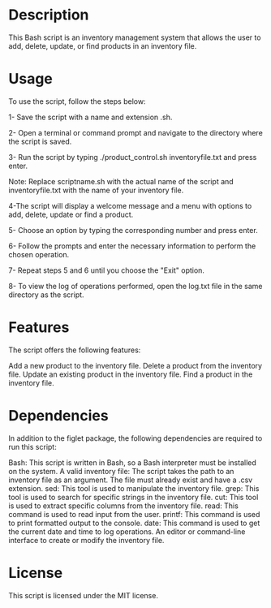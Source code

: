 # Description
This Bash script is an inventory management system that allows the user to add, delete, update, or find products in an inventory file.

# Usage
To use the script, follow the steps below:

1- Save the script with a name and extension .sh.

2- Open a terminal or command prompt and navigate to the directory where the script is saved.

3- Run the script by typing ./product_control.sh inventoryfile.txt and press enter.

Note: Replace scriptname.sh with the actual name of the script and inventoryfile.txt with the name of your inventory file.

4-The script will display a welcome message and a menu with options to add, delete, update or find a product.

5- Choose an option by typing the corresponding number and press enter.

6- Follow the prompts and enter the necessary information to perform the chosen operation.

7- Repeat steps 5 and 6 until you choose the "Exit" option.

8- To view the log of operations performed, open the log.txt file in the same directory as the script.

# Features
The script offers the following features:

Add a new product to the inventory file.
Delete a product from the inventory file.
Update an existing product in the inventory file.
Find a product in the inventory file.

# Dependencies
In addition to the figlet package, the following dependencies are required to run this script:

Bash: This script is written in Bash, so a Bash interpreter must be installed on the system.
A valid inventory file: The script takes the path to an inventory file as an argument. The file must already exist and have a .csv extension.
sed: This tool is used to manipulate the inventory file.
grep: This tool is used to search for specific strings in the inventory file.
cut: This tool is used to extract specific columns from the inventory file.
read: This command is used to read input from the user.
printf: This command is used to print formatted output to the console.
date: This command is used to get the current date and time to log operations.
An editor or command-line interface to create or modify the inventory file.

# License
This script is licensed under the MIT license.
